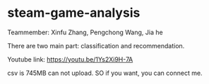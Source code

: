 # steam-game-analysis
Teammember: Xinfu Zhang, Pengchong Wang, Jia he

There are two main part: classification and recommendation.

Youtube link: https://youtu.be/1Ys2Xi9H-7A

csv is 745MB can not upload. SO if you want, you can connect me.

